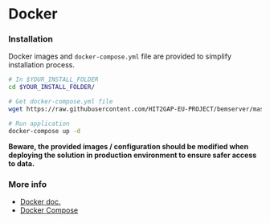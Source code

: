 # Docker


### Installation



Docker images and `docker-compose.yml` file are provided to simplify installation process. 

```bash
# In $YOUR_INSTALL_FOLDER
cd $YOUR_INSTALL_FOLDER/

# Get docker-compose.yml file
wget https://raw.githubusercontent.com/HIT2GAP-EU-PROJECT/bemserver/master/deployment/docker-compose.yml

# Run application
docker-compose up -d
```

**Beware, the provided images / configuration should be modified when deploying the solution in production environment to ensure safer access to data.**



### More info

- [Docker doc.](https://docs.docker.com/)
- [Docker Compose](https://docs.docker.com/compose/)
